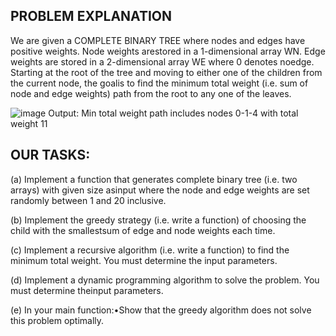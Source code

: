 ## PROBLEM EXPLANATION

We are given a COMPLETE BINARY TREE where nodes and edges have positive weights.  Node weights arestored in a 1-dimensional array WN. Edge weights are stored in a 2-dimensional array WE where 0 denotes noedge.  Starting at the root of the tree and moving to either one of the children from the current node, the goalis to find the minimum total weight (i.e.  sum of node and edge weights) path from the root to any one of the leaves.

![image](https://user-images.githubusercontent.com/86426656/215290049-3a1c3676-529e-4f3c-9196-cd38e4c5085c.png)
Output: Min total weight path includes nodes 0-1-4 with total weight 11

## OUR TASKS:

(a) Implement a function that generates complete binary tree (i.e.  two arrays) with given size asinput where the node and edge weights are set randomly between 1 and 20 inclusive.

(b) Implement the greedy strategy (i.e.  write a function) of choosing the child with the smallestsum of edge and node weights each time.

(c) Implement  a  recursive  algorithm  (i.e.   write  a  function)  to  find  the  minimum  total  weight. You must determine the input parameters.

(d) Implement a dynamic programming algorithm to solve the problem.  You must determine theinput parameters.

(e) In your main function:•Show that the greedy algorithm does not solve this problem optimally.
